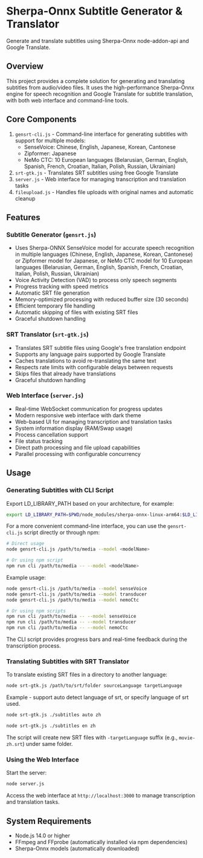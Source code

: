 # Sherpa-Onnx Subtitle Generator & Translator

Generate and translate subtitles using Sherpa-Onnx node-addon-api and Google Translate.

## Overview

This project provides a complete solution for generating and translating subtitles from audio/video files. It uses the high-performance Sherpa-Onnx engine for speech recognition and Google Translate for subtitle translation, with both web interface and command-line tools.

## Core Components

1. `gensrt-cli.js` - Command-line interface for generating subtitles with support for multiple models:
   - SenseVoice: Chinese, English, Japanese, Korean, Cantonese
   - Zipformer: Japanese
   - NeMo CTC: 10 European languages (Belarusian, German, English, Spanish, French, Croatian, Italian, Polish, Russian, Ukrainian)
2. `srt-gtk.js` - Translates SRT subtitles using free Google Translate
3. `server.js` - Web interface for managing transcription and translation tasks
4. `fileupload.js` - Handles file uploads with original names and automatic cleanup

## Features

### Subtitle Generator (`gensrt.js`)
- Uses Sherpa-ONNX SenseVoice model for accurate speech recognition in multiple languages (Chinese, English, Japanese, Korean, Cantonese) or Zipformer model for Japanese, or NeMo CTC model for 10 European languages (Belarusian, German, English, Spanish, French, Croatian, Italian, Polish, Russian, Ukrainian)
- Voice Activity Detection (VAD) to process only speech segments
- Progress tracking with speed metrics
- Automatic SRT file generation
- Memory-optimized processing with reduced buffer size (30 seconds)
- Efficient temporary file handling
- Automatic skipping of files with existing SRT files
- Graceful shutdown handling

### SRT Translator (`srt-gtk.js`)
- Translates SRT subtitle files using Google's free translation endpoint
- Supports any language pairs supported by Google Translate
- Caches translations to avoid re-translating the same text
- Respects rate limits with configurable delays between requests
- Skips files that already have translations
- Graceful shutdown handling

### Web Interface (`server.js`)
- Real-time WebSocket communication for progress updates
- Modern responsive web interface with dark theme
- Web-based UI for managing transcription and translation tasks
- System information display (RAM/Swap usage)
- Process cancellation support
- File status tracking
- Direct path processing and file upload capabilities
- Parallel processing with configurable concurrency

##

## Usage

### Generating Subtitles with CLI Script

Export LD_LIBRARY_PATH based on your architecture, for example:

```bash
export LD_LIBRARY_PATH=$PWD/node_modules/sherpa-onnx-linux-arm64:$LD_LIBRARY_PATH
```

For a more convenient command-line interface, you can use the `gensrt-cli.js` script directly or through npm:

```bash
# Direct usage
node gensrt-cli.js /path/to/media --model <modelName>

# Or using npm script
npm run cli /path/to/media -- --model <modelName>
```

Example usage:
```bash
node gensrt-cli.js /path/to/media --model senseVoice
node gensrt-cli.js /path/to/media --model transducer
node gensrt-cli.js /path/to/media --model nemoCtc

# Or using npm scripts
npm run cli /path/to/media -- --model senseVoice
npm run cli /path/to/media -- --model transducer
npm run cli /path/to/media -- --model nemoCtc
```

The CLI script provides progress bars and real-time feedback during the transcription process.

### Translating Subtitles with SRT Translator

To translate existing SRT files in a directory to another language:
```bash
node srt-gtk.js /path/to/srt/folder sourceLanguage targetLanguage
```

Example - support auto detect language of srt, or specify language of srt used.
```bash
node srt-gtk.js ./subtitles auto zh
```
```bash
node srt-gtk.js ./subtitles en zh
```

The script will create new SRT files with `-targetLanguage` suffix (e.g., `movie-zh.srt`) under same folder.

### Using the Web Interface

Start the server:
```bash
node server.js
```

Access the web interface at `http://localhost:3000` to manage transcription and translation tasks.

## System Requirements

- Node.js 14.0 or higher
- FFmpeg and FFprobe (automatically installed via npm dependencies)
- Sherpa-Onnx models (automatically downloaded)
